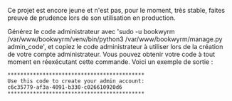 Ce projet est encore jeune et n'est pas, pour le moment, très stable, faites preuve de prudence lors de son utilisation en production.

Générez le code administrateur avec 'sudo -u bookwyrm /var/www/bookwyrm/venv/bin/python3 /var/www/bookwyrm/manage.py admin_code',
et copiez le code administrateur à utiliser lors de la création de votre compte administrateur. Vous pouvez obtenir votre code
à tout moment en réexécutant cette commande. Voici un exemple de sortie :
```
*******************************************
Use this code to create your admin account:
c6c35779-af3a-4091-b330-c026610920d6
*******************************************
```

